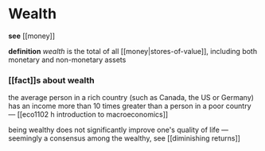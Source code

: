 # Wealth

**see** [[money]]

**definition** _wealth_ is the total of all [[money|stores-of-value]], including both monetary and non-monetary assets

### [[fact]]s about wealth

the average person in a rich country (such as Canada, the US or Germany) has an income more than 10 times greater than a person in a poor country &mdash; [[eco1102 h introduction to macroeconomics]]

being wealthy does not significantly improve one's quality of life &mdash; seemingly a consensus among the wealthy, see [[diminishing returns]]
